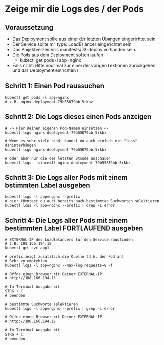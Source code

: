 # Zeige mir die Logs des / der Pods 

## Voraussetzung

  * Das Deployment sollte aus einer der letzten Übungen eingerichtet sein
  * Der Service sollte mit type: LoadBalancer eingerichtet sein 
  * Das Projektverzeichnis manifests/03-deploy vorhanden sein.
  * Die Pods aus dem Deployment sollten laufen 
    * kubectl get pods -l app=nginx 
  * Falls nicht: Bitte nochmal zur einer der vorigen Lektionen zurückgehen und das Deployment einrichten !

## Schritt 1: Einen Pod raussuchen 

```
kubectl get pods -l app=nginx  
# z.B. nginx-deployment-79b55879bb-5rkbz
```

## Schritt 2: Die Logs dieses einen Pods anzeigen 

```
# -> Hier Deinen eigenen Pod-Namen einsetzen <- 
kubectl logs nginx-deployment-79b55879bb-5rkbz  

# Wenn es sehr viele sind, kannst du auch einfach ein "less" dahinterhängen
kubectl logs nginx-deployment-79b55879bb-5rkbz

# oder aber nur die der letzten Stunde anschauen
kubectl logs --since=1h nginx-deployment-79b55879bb-5rkbz
```

## Schritt 3: Die Logs aller Pods mit einem bstimmten Label ausgeben 

```
kubectl logs -l app=nginx --prefix
# hier könntest du auch bereits nach bestimmten Suchworten selektieren
kubectl logs -l app=nginx --prefix | grep -i error 
```

## Schritt 4: Die Logs aller Pods mit einem bestimmten Label FORTLAUFEND ausgeben

```
# EXTERNAL-IP des LoadBalancers für den Service rausfinden
# z.B. 188.166.194.18
kubectl get svc app1 
```

```
# prefix zeigt zusätzlich die Quelle (d.h. den Pod an)
# Sehr zu empfehlen 
kubectl logs -l app=nginx --max-log-requests=8 -f
```

```
# Öffne einen Browser mit Deiner EXTERNAL-IP
# http://188.166.194.18
```

```
# Im Terminal Ausgabe mit
STRG + C
# beenden
```

```
# bestimmte Suchworte selektieren
kubectl logs -l app=nginx --prefix | grep -i error 
```

```
# Öffne einen Browser mit Deiner EXTERNAL-IP
# http://188.166.194.18
```

```
# Im Terminal Ausgabe mit
STRG + C
# beenden
```
